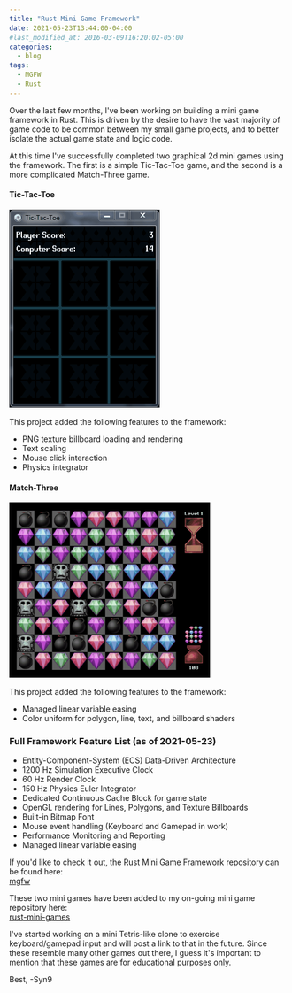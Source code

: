 ```yaml
---
title: "Rust Mini Game Framework"
date: 2021-05-23T13:44:00-04:00
#last_modified_at: 2016-03-09T16:20:02-05:00
categories:
  - blog
tags:
  - MGFW
  - Rust
---
```

Over the last few months, I've been working on building a mini game framework in Rust. This is driven by the desire to have the vast majority of game code to be common between my small game projects, and to better isolate the actual game state and logic code.

At this time I've successfully completed two graphical 2d mini games using the framework. The first is a simple Tic-Tac-Toe game, and the second is a more complicated Match-Three game.

#### Tic-Tac-Toe
![Tic-Tac-Toe](/assets/images/posts/2021-05-23/tic-tac-toe.gif)

This project added the following features to the framework:
- PNG texture billboard loading and rendering
- Text scaling
- Mouse click interaction
- Physics integrator

#### Match-Three
![Match-Three](/assets/images/posts/2021-05-23/match-three.gif)

This project added the following features to the framework:
- Managed linear variable easing
- Color uniform for polygon, line, text, and billboard shaders


### Full Framework Feature List (as of 2021-05-23)
- Entity-Component-System (ECS) Data-Driven Architecture
- 1200 Hz Simulation Executive Clock
- 60 Hz Render Clock
- 150 Hz Physics Euler Integrator
- Dedicated Continuous Cache Block for game state
- OpenGL rendering for Lines, Polygons, and Texture Billboards
- Built-in Bitmap Font
- Mouse event handling (Keyboard and Gamepad in work)
- Performance Monitoring and Reporting
- Managed linear variable easing


If you'd like to check it out, the Rust Mini Game Framework repository can be found here:<br/>[mgfw](https://github.com/Syn-Nine/mgfw)

These two mini games have been added to my on-going mini game repository here:<br/>[rust-mini-games](https://github.com/Syn-Nine/rust-mini-games)

I've started working on a mini Tetris-like clone to exercise keyboard/gamepad input and will post a link to that in the future. Since these resemble many other games out there, I guess it's important to mention that these games are for educational purposes only.


Best,
-Syn9